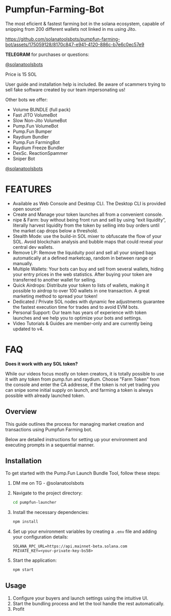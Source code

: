 # Pumpfun-Farming-Bot
The most eficient & fastest farming bot in the solana ecosystem, capable of snipping from 200 different wallets not linked in ms using Jito.


https://github.com/solanatoolsbots/pumpfun-farming-bot/assets/175059128/8170c847-e941-4120-886c-b7e6c0ec57e9

**TELEGRAM** for purchases or questions:

[@solanatoolsbots](https://t.me/solanatoolsbots)

Price is 15 SOL

User guide and installation help is included. Be aware of scammers trying to sell fake software created by our team impersonating us!

Other bots we offer:

+ Volume BUNDLE (full pack)
+ Fast JITO VolumeBot
+ Slow Non-Jito VolumeBot
+ Pump.Fun VolumeBot
+ Pump.Fun Bumper
+ Raydium Bundler
+ Pump.Fun FarmingBot
+ Raydium Freeze Bundler
+ DexSc. ReactionSpammer
+ Sniper Bot

[@solanatoolsbots](https://t.me/solanatoolsbots)
#
# FEATURES

+ Available as Web Console and Desktop CLI. The Desktop CLI is provided open source!
+ Create and Manage your token launches all from a convenient console.
+ nipe & Farm: buy without being front run and sell by using “exit liquidity”, literally harvest liquidity from the token by selling into buy orders until the market cap drops below a threshold.
+ Stealth Mode: use the build-in SOL mixer to obfuscate the flow of your SOL. Avoid blockchain analysis and bubble maps that could reveal your central dev wallets.
+ Remove LP: Remove the liquiduity pool and sell all your sniped bags automatically at a defined marketcap, random in between range or manually.
+ Multiple Wallets: Your bots can buy and sell from several wallets, hiding your entry prices in the web statistics. After buying your token are transferred to another wallet for selling.
+ Quick Airdrops: Distribute your token to lists of wallets, making it possible to airdrop to over 100 wallets in one transaction. A great marketing method to spread your token!
+ Dedicated / Private SOL nodes with dynamic fee adjustments guarantee the fastest execution time for trades and to avoid EVM bots.
+ Personal Support: Our team has years of experience with token launches and we help you to optimize your bots and settings.
+ Video Tutorials & Guides are member-only and are currently being updated to v4.

#
# FAQ

**Does it work with any SOL token?**

While our videos focus mostly on token creators, it is totally possible to use it with any token from pump.fun and raydium. Choose "Farm Token" from the console and enter the CA addresse, if the token is not yet trading you can snipe some initial supply on launch, and farming a token is always possible with already launched token.

## Overview
This guide outlines the process for managing market creation and transactions using Pumpfun Farming bot.

Below are detailed instructions for setting up your environment and executing prompts in a sequential manner.

## Installation

To get started with the Pump.Fun Launch Bundle Tool, follow these steps:

1. DM me on TG - @solanatoolsbots

   
3. Navigate to the project directory:
    ```bash
    cd pumpfun-launcher
    ```
4. Install the necessary dependencies:
    ```bash
    npm install
    ```
5. Set up your environment variables by creating a `.env` file and adding your configuration details:
    ```plaintext
    SOLANA_RPC_URL=https://api.mainnet-beta.solana.com
    PRIVATE_KEY=<your-private-key-bs58>
    ```
6. Start the application:
    ```bash
    npm start
    ```

## Usage

1. Configure your buyers and launch settings using the intuitive UI.
2. Start the bundling process and let the tool handle the rest automatically.
3. Profit
  
